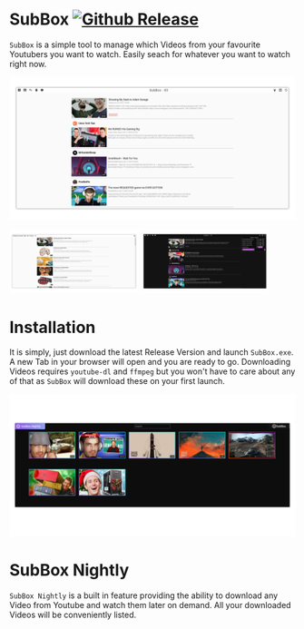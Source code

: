 # SubBox [![Github Release](https://img.shields.io/badge/Release-1.5.0-red)](https://github.com/MilchRatchet/SubBox/releases)
`SubBox` is a simple tool to manage which Videos from your favourite Youtubers you want to watch. Easily seach for whatever you want to watch right now.

![alt text](https://github.com/MilchRatchet/SubBox/blob/master/SubBox/wwwroot/media/intro1.png)

<img src="https://github.com/MilchRatchet/SubBox/blob/master/SubBox/wwwroot/media/intro5.png" width="45%"></img>
<img src="https://github.com/MilchRatchet/SubBox/blob/master/SubBox/wwwroot/media/intro8.png" width="45%"></img>

# Installation
It is simply, just download the latest Release Version and launch `SubBox.exe`. A new Tab in your browser will open and you are ready to go.
Downloading Videos requires `youtube-dl` and `ffmpeg` but you won't have to care about any of that as `SubBox` will download these on your first launch.

![alt text](https://github.com/MilchRatchet/SubBox/blob/master/SubBox/wwwroot/media/intro9.png)
# SubBox Nightly
`SubBox Nightly` is a built in feature providing the ability to download any Video from Youtube and watch them later on demand. All your downloaded Videos will be conveniently listed.
